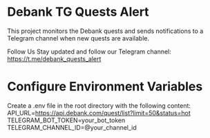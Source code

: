 # Debank TG Quests Alert

This project monitors the Debank quests and sends notifications to a Telegram channel when new quests are available.

Follow Us
Stay updated and follow our Telegram channel: https://t.me/debank_quests_alert

# Configure Environment Variables
Create a .env file in the root directory with the following content:
API_URL=https://api.debank.com/quest/list?limit=50&status=hot
TELEGRAM_BOT_TOKEN=your_bot_token
TELEGRAM_CHANNEL_ID=@your_channel_id
